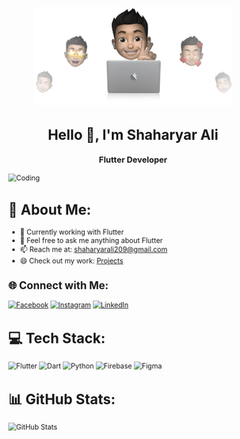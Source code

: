 <p align="center">
  <img src="https://github.com/shaharyar4t4/shaharyar4t4/blob/main/cover-thompson.png" height="200"/>
</p>
<h1 align="center">Hello 👋, I'm Shaharyar Ali</h1>
<h3 align="center">Flutter Developer</h3>
<img align="center" alt="Coding" width="250" height="250" src="https://i.pinimg.com/originals/06/60/ef/0660efe82fa3da42ed56eef013171835.gif">

# 💫 About Me:
- 🔭 Currently working with Flutter
- 💬 Feel free to ask me anything about Flutter
- 📫 Reach me at: [shaharyarali209@gmail.com](mailto:shaharyarali209@gmail.com)
- 😄 Check out my work: [Projects](https://devshaharyar.dorik.io/)

## 🌐 Connect with Me:
[![Facebook](https://img.shields.io/badge/Facebook-%231877F2.svg?logo=Facebook&logoColor=white)](https://www.facebook.com/muhammad.arslaan.752/) 
[![Instagram](https://img.shields.io/badge/Instagram-%23E4405F.svg?logo=Instagram&logoColor=white)](https://www.instagram.com/shaharyar._.ali/) 
[![LinkedIn](https://img.shields.io/badge/LinkedIn-%230077B5.svg?logo=linkedin&logoColor=white)](https://www.linkedin.com/in/shaharyar-ali-99b998245/)  

# 💻 Tech Stack:
![Flutter](https://img.shields.io/badge/Flutter-%2302569B.svg?style=for-the-badge&logo=Flutter&logoColor=white) 
![Dart](https://img.shields.io/badge/dart-%230175C2.svg?style=for-the-badge&logo=dart&logoColor=white) 
![Python](https://img.shields.io/badge/python-3670A0?style=for-the-badge&logo=python&logoColor=ffdd54) 
![Firebase](https://img.shields.io/badge/firebase-%23039BE5.svg?style=for-the-badge&logo=firebase) 
![Figma](https://img.shields.io/badge/figma-%23F24E1E.svg?style=for-the-badge&logo=figma&logoColor=white) 

# 📊 GitHub Stats:
![GitHub Stats](https://github-readme-stats.vercel.app/api?username=shaharyar4t4&show_icons=true&locale=en)
